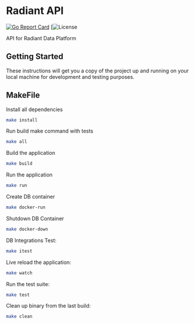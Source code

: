 # Radiant API

[![Go Report Card](https://goreportcard.com/badge/github.com/Ferlab-Ste-Justine/radiant-api)](https://goreportcard.com/report/github.com/Ferlab-Ste-Justine/radiant-api)
[![License](https://img.shields.io/badge/License-Apache%202.0-blue.svg)


API for Radiant Data Platform

## Getting Started

These instructions will get you a copy of the project up and running on your local machine for development and testing purposes. 

## MakeFile

Install all dependencies
```bash
make install
```

Run build make command with tests
```bash
make all
```

Build the application
```bash
make build
```

Run the application
```bash
make run
```
Create DB container
```bash
make docker-run
```

Shutdown DB Container
```bash
make docker-down
```

DB Integrations Test:
```bash
make itest
```

Live reload the application:
```bash
make watch
```

Run the test suite:
```bash
make test
```

Clean up binary from the last build:
```bash
make clean
```

